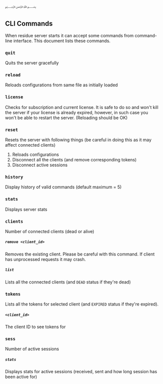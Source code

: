﷽

## CLI Commands
When residue server starts it can accept some commands from command-line interface. This document lists these commands.

### `quit`
Quits the server gracefully

### `reload`
Reloads configurations from same file as initially loaded

### `license`
Checks for subscription and current license. It is safe to do so and won't kill the server if your license is already expired, however, in such case you won't be able to restart the server. (Reloading should be OK)

### `reset`
Resets the server with following things (be careful in doing this as it may affect connected clients)

 1. Reloads configurations
 2. Disconnect all the clients (and remove corresponding tokens)
 3. Disconnect active sessions

### `history`
Display history of valid commands (default maximum = 5)

### `stats`
Displays server stats

### `clients`
Number of connected clients (dead or alive)

##### `remove <client_id>`
Removes the existing client. Please be careful with this command. If client has unprocessed requests it may crash.

##### `list`
Lists all the connected clients (and `DEAD` status if they're dead)

### `tokens`
Lists all the tokens for selected client (and `EXPIRED` status if they're expired).

##### `<client_id>`
The client ID to see tokens for

### `sess`
Number of active sessions

##### `stats`
Displays stats for active sessions (received, sent and how long session has been active for)
